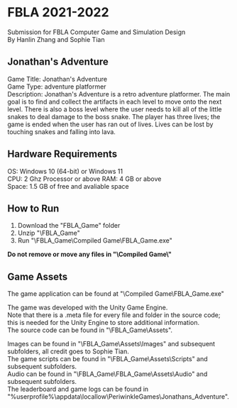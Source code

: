 # FBLA 2021-2022  
Submission for FBLA Computer Game and Simulation Design  
By Hanlin Zhang and Sophie Tian

## Jonathan's Adventure
Game Title: Jonathan's Adventure  
Game Type: adventure platformer  
Description: Jonathan's Adventure is a retro adventure platformer. The main goal is to find and collect the artifacts in each level to move onto the next level. There is also a boss level where the user needs to kill all of the little snakes to deal damage to the boss snake. The player has three lives; the game is ended when the user has ran out of lives. Lives can be lost by touching snakes and falling into lava.

## Hardware Requirements
OS: Windows 10 (64-bit) or Windows 11  
CPU: 2 Ghz Processor or above
RAM: 4 GB or above  
Space: 1.5 GB of free and avaliable space

## How to Run
1. Download the "FBLA_Game" folder
1. Unzip "\FBLA_Game\"  
2. Run "\FBLA_Game\Compiled Game\FBLA_Game.exe\"  

**Do not remove or move any files in "\Compiled Game\\"**

## Game Assets
The game application can be found at "\Compiled Game\FBLA_Game.exe"  

The game was developed with the Unity Game Engine.  
Note that there is a .meta file for every file and folder in the source code; this is needed for the Unity Engine to store additional information.  
The source code can be found in "\FBLA_Game\Assets\".  

Images can be found in "\FBLA_Game\Assets\Images" and subsequent subfolders, all credit goes to Sophie Tian.  
The game scripts can be found in "\FBLA_Game\Assets\Scripts" and subsequent subfolders.  
Audio can be found in "\FBLA_Game\FBLA_Game\Assets\Audio" and subsequent subfolders.  
The leaderboard and game logs can be found in "%userprofile%\appdata\locallow\PeriwinkleGames\Jonathans_Adventure".
